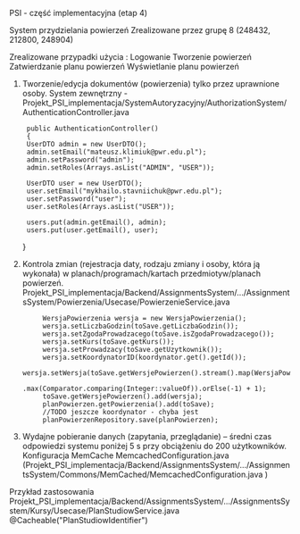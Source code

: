 PSI - część implementacyjna (etap 4)

System przydzielania powierzeń
Zrealizowane przez grupę 8 (248432, 212800, 248904)

Zrealizowane przypadki użycia :
Logowanie
Tworzenie powierzeń
Zatwierdzanie planu powierzeń
Wyświetlanie planu powierzeń


1. Tworzenie/edycja dokumentów (powierzenia) tylko przez uprawnione osoby.
System zewnętrzny - Projekt_PSI_implementacja/SystemAutoryzacyjny/AuthorizationSystem/
AuthenticationController.java

        public AuthenticationController()
        {
        UserDTO admin = new UserDTO();
        admin.setEmail("mateusz.klimiuk@pwr.edu.pl");
        admin.setPassword("admin");
        admin.setRoles(Arrays.asList("ADMIN", "USER"));

        UserDTO user = new UserDTO();
        user.setEmail("mykhailo.stavniichuk@pwr.edu.pl");
        user.setPassword("user");
        user.setRoles(Arrays.asList("USER"));

        users.put(admin.getEmail(), admin);
        users.put(user.getEmail(), user);
    }

2. Kontrola zmian (rejestracja daty, rodzaju zmiany i osoby, która ją wykonała) w planach/programach/kartach przedmiotуw/planach powierzeń.
 Projekt_PSI_implementacja/Backend/AssignmentsSystem/.../AssignmentsSystem/Powierzenia/Usecase/PowierzenieService.java 
 
            WersjaPowierzenia wersja = new WersjaPowierzenia();
            wersja.setLiczbaGodzin(toSave.getLiczbaGodzin());
            wersja.setZgodaProwadzacego(toSave.isZgodaProwadzacego());
            wersja.setKurs(toSave.getKurs());
            wersja.setProwadzacy(toSave.getUzytkownik());
            wersja.setKoordynatorID(koordynator.get().getId());
            wersja.setWersja(toSave.getWersjePowierzen().stream().map(WersjaPowierzenia::getWersja)
                    .max(Comparator.comparing(Integer::valueOf)).orElse(-1) + 1);
            toSave.getWersjePowierzen().add(wersja);
            planPowierzen.getPowierzenia().add(toSave);
            //TODO jeszcze koordynator - chyba jest
            planPowierzenRepository.save(planPowierzen);

3. Wydajne pobieranie danych (zapytania, przeglądanie) – średni czas odpowiedzi systemu poniżej 5 s przy obciążeniu do 200 użytkowników.
Konfiguracja MemCache MemcachedConfiguration.java 
(Projekt_PSI_implementacja/Backend/AssignmentsSystem/.../AssignmentsSystem/Commons/MemCached/MemcachedConfiguration.java )

Przykład zastosowania 
Projekt_PSI_implementacja/Backend/AssignmentsSystem/.../AssignmentsSystem/Kursy/Usecase/PlanStudiowService.java 
          @Cacheable("PlanStudiowIdentifier")

